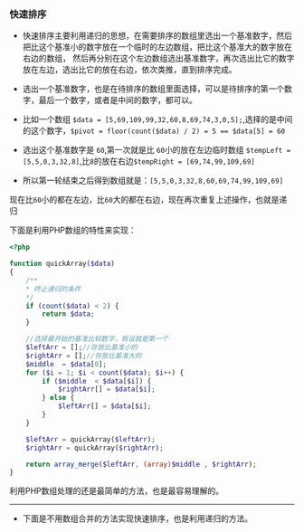### 快速排序

* 快速排序主要利用递归的思想，在需要排序的数组里选出一个基准数字，然后把比这个基准小的数字放在一个临时的左边数组，把比这个基准大的数字放在右边的数组，
然后再分别在这个左边数组选出基准数字，再次选出比它的数字放在左边，选出比它的放在右边，依次类推，直到排序完成。

* 选出一个基准数字，也是在待排序的数组里面选择，可以是待排序的第一个数字，最后一个数字，或者是中间的数字，都可以。

* 比如一个数组 ``$data = [5,69,109,99,32,60,8,69,74,3,0,5];``,选择的是中间的这个数字，`$pivot = floor(count($data) / 2) = 5 == $data[5] = 60`

* 选出这个基准数字是 `60`,第一次就是比 `60`小的放在左边临时数组 `$tempLeft = [5,5,0,3,32,8]`,比`8`的放在右边`$tempRight = [69,74,99,109,69]`

* 所以第一轮结束之后得到数组就是：`[5,5,0,3,32,8,60,69,74,99,109,69]`

现在比`60`小的都在左边，比`60`大的都在右边，现在再次重复上述操作，也就是递归

下面是利用PHP数组的特性来实现：

```php
<?php

function quickArray($data)
{
    /**
    * 终止递归的条件
    */
    if (count($data) < 2) {
        return $data;
    }

    //选择最开始的基准比较数字，假设就是第一个
    $leftArr = [];//存放比基准小的
    $rightArr = [];//存放比基准大的
    $middle  = $data[0];
    for ($i = 1; $i < count($data); $i++) {
        if ($middle  < $data[$i]) {
            $rightArr[] = $data[$i];
        } else {
            $leftArr[] = $data[$i];
        }
    }

    $leftArr = quickArray($leftArr);
    $rightArr = quickArray($rightArr);

    return array_merge($leftArr, (array)$middle , $rightArr);
}
```

利用PHP数组处理的还是最简单的方法，也是最容易理解的。

*********************************************************

* 下面是不用数组合并的方法实现快速排序，也是利用递归的方法。

